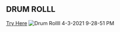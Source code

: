 ## DRUM ROLLL
<a href="https://suubh.github.io/LHD-SHARE-/InstrumentEmulator/index.html">Try Here</a>
![Drum Rollll 4-3-2021 9-28-51 PM](https://user-images.githubusercontent.com/47265493/113484075-16aefe00-94c4-11eb-8c23-cf0a021e9121.png)

